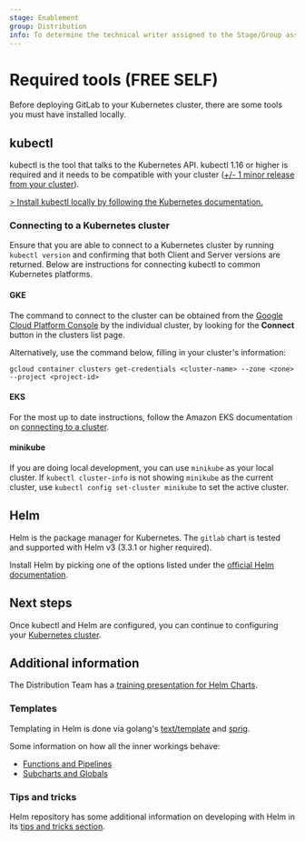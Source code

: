 ```yaml
---
stage: Enablement
group: Distribution
info: To determine the technical writer assigned to the Stage/Group associated with this page, see https://about.gitlab.com/handbook/engineering/ux/technical-writing/#designated-technical-writers
---
```


# Required tools **(FREE SELF)**

Before deploying GitLab to your Kubernetes cluster, there are some tools you
must have installed locally.

## kubectl

kubectl is the tool that talks to the Kubernetes API. kubectl 1.16 or higher is
required and it needs to be compatible with your cluster
([+/- 1 minor release from your cluster](https://kubernetes.io/docs/tasks/tools/)).

[> Install kubectl locally by following the Kubernetes documentation.](https://kubernetes.io/docs/tasks/tools/)

### Connecting to a Kubernetes cluster

Ensure that you are able to connect to a Kubernetes cluster by running
`kubectl version` and confirming that both Client and Server versions are returned.
Below are instructions for connecting kubectl to common Kubernetes platforms.

#### GKE

The command to connect to the cluster can be obtained from the
[Google Cloud Platform Console](https://console.cloud.google.com/kubernetes/list)
by the individual cluster, by looking for the **Connect** button in the clusters
list page.

Alternatively, use the command below, filling in your cluster's information:

```shell
gcloud container clusters get-credentials <cluster-name> --zone <zone> --project <project-id>
```

#### EKS

For the most up to date instructions, follow the Amazon EKS documentation on
[connecting to a cluster](https://docs.aws.amazon.com/eks/latest/userguide/getting-started.html#eks-configure-kubectl).

#### minikube

If you are doing local development, you can use `minikube` as your
local cluster. If `kubectl cluster-info` is not showing `minikube` as the current
cluster, use `kubectl config set-cluster minikube` to set the active cluster.

## Helm

Helm is the package manager for Kubernetes. The `gitlab` chart is tested and
supported with Helm v3 (3.3.1 or higher required).

Install Helm by picking one of the options listed under the
[official Helm documentation](https://helm.sh/docs/intro/install/).

## Next steps

Once kubectl and Helm are configured, you can continue to configuring your
[Kubernetes cluster](index.md#cloud-cluster-preparation).

## Additional information

The Distribution Team has a [training presentation for Helm Charts](https://docs.google.com/presentation/d/1CStgh5lbS-xOdKdi3P8N9twaw7ClkvyqFN3oZrM1SNw/present).

### Templates

Templating in Helm is done via golang's [text/template](https://pkg.go.dev/text/template)
and [sprig](https://pkg.go.dev/github.com/Masterminds/sprig?utm_source=godoc%27).

Some information on how all the inner workings behave:

- [Functions and Pipelines](https://helm.sh/docs/chart_template_guide/functions_and_pipelines/)
- [Subcharts and Globals](https://helm.sh/docs/chart_template_guide/subcharts_and_globals/)

### Tips and tricks

Helm repository has some additional information on developing with Helm in its
[tips and tricks section](https://helm.sh/docs/howto/charts_tips_and_tricks/).

